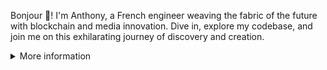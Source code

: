 Bonjour 👋! I'm Anthony, a French engineer weaving the fabric of the future with blockchain and media innovation. Dive in, explore my codebase, and join me on this exhilarating journey of discovery and creation.

<details>

<summary>More information</summary>

## 🛠 Technical Expertise & Stack

### Core Competencies
- **Decentralized Applications**: Crafting the future with tokenomics, DeFi protocols, and DAO structures.
- **Media Innovations**: Pioneering audience tracking and monetization strategies.
- **Blockchain Development**: Experienced on EVM chains like Ethereum and Polygon.
- **Prototyping**: Turning ideas into tangible, functional prototypes.
- **Project Leadership**: Steering cross-functional projects to success.

### Tech Stack

![NodeJS](https://img.shields.io/badge/-NodeJS-339933?logo=node.js&logoColor=white)
![TypeScript](https://img.shields.io/badge/-TypeScript-3178C6?logo=typescript&logoColor=white)
![Solidity](https://img.shields.io/badge/-Solidity-363636?logo=solidity&logoColor=white)
![React](https://img.shields.io/badge/-React-61DAFB?logo=react&logoColor=white)
![MongoDB](https://img.shields.io/badge/-MongoDB-47A248?logo=mongodb&logoColor=white)
![Ethereum](https://img.shields.io/badge/-Ethereum-3C3C3D?logo=ethereum&logoColor=white)
![Polygon](https://img.shields.io/badge/-Polygon-8248E5?logo=polygon&logoColor=white)
![Google Cloud](https://img.shields.io/badge/-Google_Cloud-4285F4?logo=google-cloud&logoColor=white)
![AWS](https://img.shields.io/badge/-AWS-232F3E?logo=amazon-aws&logoColor=white)


- **Languages**: NodeJS/TypeScript, SQL, Mongo, Solidity, React.
- **Tools & Libraries**: Hardhat, Slither, Thirdweb, Open Rarity, Chainlink VRF, Google Data Studio.
- **Standards**: ERC20/ERC721/ERC1155, ERC721A, ERC20Permit, ERC2771, Merkle proofs, Gasless transactions.
- **Platforms**: Fleek, Cloudflare workers, Google Cloud, AWS.

## 🌟 Notable Projects & Contributions

### **Siborg - Tech Lead Web3 & Monetization (2023-now)**
- 𝐂𝐨-𝐟𝐨𝐮𝐧𝐝𝐞𝐫 𝐨𝐟 "𝐒𝐢𝐁𝐨𝐫𝐠 𝐀𝐝𝐬", the first solution for tokenizing advertising spaces. Developed the project strategy, authored the whitepaper, and defined the tokenomics. Built and managed a multidisciplinary team, overseeing daily developer activities. Designed, developed, and deployed smart contracts (Solidity), Frames (Warpcast/Farcaster), subgraphs (The Graph), and other backend services (Node.JS)
- Developed backend services to fetch Twitter Spaces, scrapping X users activities and more.

### **Web3 Consultant & Solidity Developer (2022-now)**
- Led educational sessions at Toulouse Business School and [blockchain workshops at Epitech](https://github.com/antho31/solidity-workshop-epitech).
- Led and advised on NFTs and crypto-assets projects ([bufalo](https://www.bufalomusic.com/), [Podcast Magazine](https://podcastmagazine.fr/category/nft/) and more).
- Developed and deployed smart contracts on EVM chains. 
  - [Bufalo NFT Skulls](https://github.com/antho31/bufalo-nft-skulls) - NFTs linked to musical commercial rights, integrated with ERC20-based rewards.

### **OKP4 - DevRel Engineer (2023)**
- Evangelized the [OKP4 blockchain](https://okp4.network/) to developers, hosted workshops and organized grant programs.
- Contributed to the project’s whitepaper, focusing on technical aspects and tokenomics.
- Provided technical documentation, created [tutorials](https://github.com/okp4/docs/blob/main/docs/tutorials/overview.md) and boilerplates (like [this OKP4 Vite UI Starter](https://github.com/antho31/okp4-ui-boilerplate)) to enhance developer experience.

### **Media Innovation & Data Engineer (2016-2023)**
- Spearheaded the development and implementation of audience measurement dashboards.
- Developed prototypes exploring new media opportunities.
- Advised multiple radio and podcast projects, ensuring best practices and optimal solutions.

## 🎧 Passion Projects

Between 2018 and 2021, I was the creator and host of the podcast [Des Ondes Vocast](https://www.vocast.fr), a show dedicated to the medium's history and innovation in the radio industry. I used it as a sandbox for experimentation, particularly:
- I conducted [a study to demonstrate the ease with which podcast download figures can be manipulated](https://anthony-gourraud.medium.com/a-new-model-to-detect-the-thousands-of-fake-but-iab-certified-podcast-downloads-i-got-20cee2e2eb39) and subsequently [open-sourced the code](https://github.com/Vocast-fr/podcheater).
- I created a system that continuously recorded over 300 radio stations 24/7, storing [hourly recordings for up to 6 months](https://piges.vocast.fr). This led to the creation of [Vocazap](https://github.com/Vocast-fr/Vocazap), a platform offering random zapping by extracting snippets from random records.


## 📚 Continuous Learning

In the ever-evolving tech landscape, I believe in staying a student. From blockchain nuances to media trends, I'm always looking for the next big thing.

## 🤙 Connect & Collaborate

Got an intriguing project? Or want to geek out over the latest in blockchain or media tech? Let's connect and make magic happen!

### Socials 

[![LinkedIn](https://img.shields.io/badge/-LinkedIn-0077B5?logo=linkedin&logoColor=white&link=https://www.linkedin.com/in/anthony-gourraud/)](https://www.linkedin.com/in/anthony-gourraud/)
[![Twitter](https://img.shields.io/badge/-Twitter-1DA1F2?logo=twitter&logoColor=white&link=https://twitter.com/AnthonyGourraud)](https://twitter.com/AnthonyGourraud)

### Web3 ID: [anthonyg.eth](https://web3.bio/anthonyg.eth)

* 🌐 [ENS](https://app.ens.domains/anthonyg.eth)

* ☘️ [Hey (formerly Lenster)](https://hey.xyz/u/anthonyg)

* 🎖️ [POAPs](https://collectors.poap.xyz/scan/0x64e8f7c2b4fd33f5e8470f3c6df04974f90fc2ca)

</details>

